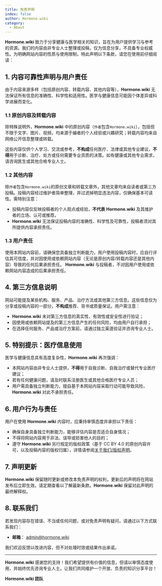 ```yaml
---
title: 免责声明
index: false
author: Hormone.wiki
category:
  - About
---
```


**Hormone.wiki** 致力于分享健康与医学相关的知识，旨在为用户提供学习与参考的资源。我们的内容由非专业人士整理或投稿，仅为信息分享，不具备专业权威性。为明确网站内容的性质与使用限制，特此声明以下条款，请您在使用前仔细阅读：

## 1. 内容可靠性声明与用户责任

由于内容来源多样（包括原创内容、转载内容、其他内容等），**Hormone.wiki** 无法保证所有信息的准确性、科学性和适用性。医学与健康信息可能因个体差异或科学进展而变化。

### 1.1 原创内容及转载内容

除特殊说明外，**Hormone.wiki** 中的原创内容（`作者`包含`Hormone.wiki`），包括但不限于文字、图片、视频，均来源于编者的个人经验或兴趣研究；转载内容均来自网络公开信息整理或转载。

这些内容仅供个人学习、交流或参考，**不构成**任何医疗、法律或其他专业建议，**不得**用于诊断、治疗、处方或任何需要专业资质的决策。如有健康或其他专业需求，请咨询医生或其他合格专业人士。

### 1.2 其他内容
除`作者`包含`Hormone.wiki`的原创文章和转载文章外，其他文章均来自读者或第三方投稿。投稿内容经过维护者简单整理，并过滤掉明显违法内容，仅确保基本可读性。需特别注意：

- 投稿内容仅反映投稿者的个人观点或经验，**不代表** **Hormone.wiki** 及其维护者的立场、认可或推荐。
- **Hormone.wiki** 无法保证投稿内容的准确性、科学性及可靠性，投稿者须对其所提供内容承担责任。


### 1.3 用户责任
使用本网站内容前，请确保您具备独立判断能力，用户使用投稿内容时，应自行评估其可信度，并对因使用或依赖网站内容（无论是原创内容/转载内容还是其他内容）导致的任何后果承担责任。
**Hormone.wiki** 与投稿者，不对因用户使用或依赖网站内容造成的后果承担责任。

## 4. 第三方信息说明
网站可能提及某些机构、服务、产品、治疗方法或其他第三方信息。这些信息仅为分享或投稿内容的一部分，**不构成**推荐、背书或质量保证。用户需注意：
- **Hormone.wiki** 未对第三方信息的真实性、有效性或安全性进行验证；
- 因使用或依赖网站提及的第三方信息产生的任何风险，均由用户自行承担；
- 在选择任何服务、产品或治疗方案前，请通过独立渠道验证并咨询专业人士。

## 5. 特别提示：医疗信息使用
医学与健康信息具有高度复杂性，**Hormone.wiki** 再次强调：
- 本网站内容由非专业人士提供，**不得**用于自我诊断、自我治疗或替代专业医疗建议；
- 若有任何健康问题，请及时联系注册医生或其他合格医疗专业人员；
- 用户需具备独立判断能力，擅自基于本网站内容采取行动可能导致风险，**Hormone.wiki** 对此不承担责任。

## 6. 用户行为与责任
用户在使用 **Hormone.wiki** 内容时，应秉持审慎态度并承担以下责任：
- 确保自身具备独立判断能力，能够评估内容是否适合自身情况；
- 不得将网站内容用于非法、误导或损害他人的目的；
- 遵守 **Hormone.wiki** 另行规定的版权政策（基于 CC BY 4.0 的原创内容许可，以及投稿内容的版权归属），详情请参阅[关于我们/版权声明](./copyright)。

## 7. 声明更新
**Hormone.wiki** 保留随时更新或修改本免责声明的权利，更新后的声明将在网站发布后立即生效。请定期查看以了解最新条款。**Hormone.wiki** 保留对此声明的最终解释权。

## 8. 联系我们
若发现内容存在错误、不当或任何问题，或对免责声明有疑问，请通过以下方式联系我们：
- **邮箱**： [admin@hormone.wiki](mailto:admin@hormone.wiki)

我们欢迎反馈以改进内容，但不对处理时效或结果作出承诺。

---

**Hormone.wiki** 感谢您的支持！我们希望提供有价值的信息，但请以审慎态度使用，并始终优先咨询专业人士。让我们共同维护一个开放、负责的知识分享平台！

**Hormone.wiki 团队**